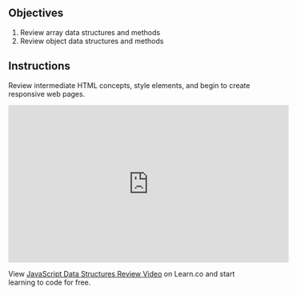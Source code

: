 ## Objectives

1. Review array data structures and methods
2. Review object data structures and methods

## Instructions

Review intermediate HTML concepts, style elements, and begin to create responsive web pages.

<iframe width="560" height="315" src="https://www.youtube-nocookie.com/embed/ayC-U6p4NSk" frameborder="0" allow="accelerometer; autoplay; encrypted-media; gyroscope; picture-in-picture" allowfullscreen></iframe>
<p class='util--hide'>View <a href='https://learn.co/lessons/javascript-data-structures-review-video'>JavaScript Data Structures Review Video</a> on Learn.co and start learning to code for free.</p>
